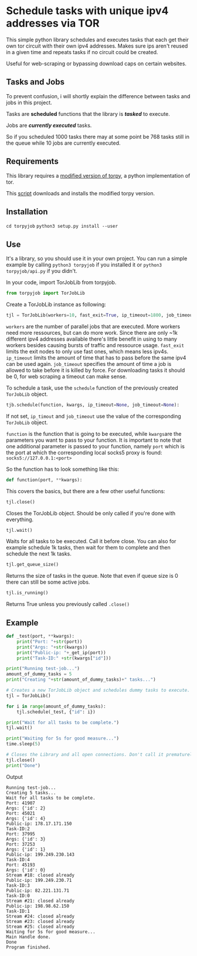 # Schedule tasks with unique ipv4 addresses via TOR

This simple python library schedules and executes tasks that each get their own tor circuit with their own ipv4 addresses. Makes sure ips aren't reused in a given time and repeats tasks if no circuit could be created.

Useful for web-scraping or bypassing download caps on certain websites.

## Tasks and Jobs

To prevent confusion, i will shortly explain the difference between tasks and jobs in this project.


Tasks are **scheduled** functions that the library is ***tasked*** to execute.

Jobs are ***currently executed*** tasks.

So if you scheduled 1000 tasks there may at some point be 768 tasks still in the queue while 10 jobs are currently executed.

## Requirements

This library requires a [modified version of torpy](https://github.com/torpyorg/torpy), a python implementation of tor.

This [script](install_torpy.sh) downloads and installs the modified torpy version.

## Installation

`cd torpyjob`
`python3 setup.py install --user`

## Use

It's a library, so you should use it in your own project.
You can run a simple example by calling `python3 torpyjob` if you installed it or `python3 torpyjob/api.py` if you didn't.

In your code, import TorJobLib from torpyjob.

```python
from torpyjob import TorJobLib
```

Create a TorJobLib instance as following:

```python
tjl = TorJobLib(workers=10, fast_exit=True, ip_timeout=1800, job_timeout=0)
```

`workers` are the number of parallel jobs that are executed. More workers need more ressources, but can do more work. Since there are only ~1k different ipv4 addresses available there's little benefit in using to many workers besides causing bursts of traffic and ressource usage.
`fast_exit` limits the exit nodes to only use fast ones, which means less ipv4s.
`ip_timeout` limits the amount of time that has to pass before the same ipv4 can be used again.
`job_timeout` specifies the amount of time a job is allowed to take before it is killed by force. For downloading tasks it should be 0, for web scraping a timeout can make sense.

To schedule a task, use the `schedule` function of the previously created `TorJobLib` object.

```python
tjb.schedule(function, kwargs, ip_timeout=None, job_timeout=None):
```

If not set, `ip_timout` and `job_timeout` use the value of the corresponding `TorJobLib` object.

`function` is the function that is going to be executed, while `kwargs`are the parameters you want to pass to your function. It is important to note that one additional parameter is passed to your function, namely `port` which is the port at which the corresponding local socks5 proxy is found: `socks5://127.0.0.1:<port>`

So the function has to look something like this:

```python
def function(port, **kwargs):
```

This covers the basics, but there are a few other useful functions:

```python
tjl.close()
```
Closes the TorJobLib object. Should be only called if you're done with everything.

```python
tjl.wait()
```
Waits for all tasks to be executed. Call it before close. You can also for example schedule 1k tasks, then wait for them to complete and then schedule the next 1k tasks.

```python
tjl.get_queue_size()
```
Returns the size of tasks in the queue. Note that even if queue size is 0 there can still be some active jobs.

```python
tjl.is_running()
```
Returns True unless you previously called `.close()`

## Example

```python
def _test(port, **kwargs):
    print("Port: "+str(port))
    print("Args: "+str(kwargs))
    print("Public-ip: "+_get_ip(port))
    print("Task-ID:" +str(kwargs["id"]))

print("Running test-job...")
amount_of_dummy_tasks = 5
print("Creating "+str(amount_of_dummy_tasks)+" tasks...")

# Creates a new TorJobLib object and schedules dummy tasks to execute.
tjl = TorJobLib()

for i in range(amount_of_dummy_tasks):
    tjl.schedule(_test, {"id": i})

print("Wait for all tasks to be complete.")
tjl.wait()

print("Waiting for 5s for good measure...")
time.sleep(5)

# Closes the Library and all open connections. Don't call it prematurely.
tjl.close()
print("Done")
```

Output
```
Running test-job...
Creating 5 tasks...
Wait for all tasks to be complete.
Port: 41907
Args: {'id': 2}
Port: 45021
Args: {'id': 4}
Public-ip: 178.17.171.150
Task-ID:2
Port: 37995
Args: {'id': 3}
Port: 37253
Args: {'id': 1}
Public-ip: 199.249.230.143
Task-ID:4
Port: 45193
Args: {'id': 0}
Stream #18: closed already
Public-ip: 199.249.230.71
Task-ID:3
Public-ip: 82.221.131.71
Task-ID:0
Stream #21: closed already
Public-ip: 198.98.62.150
Task-ID:1
Stream #24: closed already
Stream #23: closed already
Stream #25: closed already
Waiting for 5s for good measure...
Main Handle done.
Done
Program finished.
```